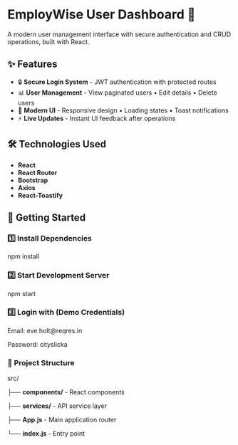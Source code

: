 # EmployWise User Dashboard 🚀

A modern user management interface with secure authentication and CRUD operations, built with React.

## ✨ Features

<ul>
  <li>🔒 <b>Secure Login System</b> - JWT authentication with protected routes</li>
  <li>📊 <b>User Management</b> - View paginated users • Edit details • Delete users</li>
  <li>🎨 <b>Modern UI</b> - Responsive design • Loading states • Toast notifications</li>
  <li>⚡ <b>Live Updates</b> - Instant UI feedback after operations</li>
</ul>

## 🛠️ Technologies Used

<ul>
  <li><b>React</b></li>
  <li><b>React Router</b></li>
  <li><b>Bootstrap</b></li>
  <li><b>Axios</b></li>
  <li><b>React-Toastify</b></li>
</ul>

## 🚀 Getting Started

### **1️⃣ Install Dependencies**
npm install

### **2️⃣ Start Development Server**
npm start

### **3️⃣ Login with (Demo Credentials)**
<p>Email: eve.holt@reqres.in</p>
<p>Password: cityslicka</p>

### **📂 Project Structure**

<p>src/</p>
<p>├── <b>components/</b> - React components</p>
<p>├── <b>services/</b> - API service layer</p>
<p>├── <b>App.js</b> - Main application router</p>
<p>└── <b>index.js</b> - Entry point</p>



